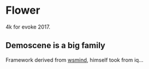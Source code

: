# Flower

4k for evoke 2017.

## Demoscene is a big family

Framework derived from [wsmind](https://github.com/wsmind), himself took from iq...
